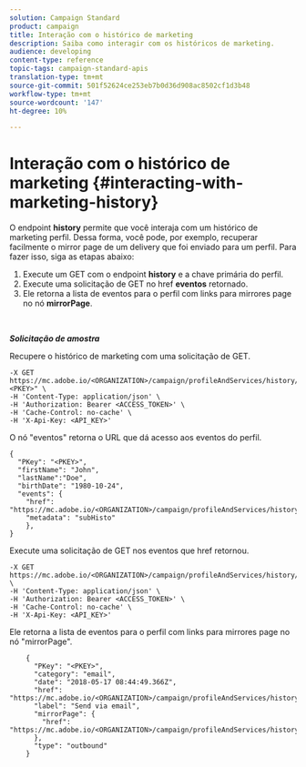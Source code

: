 ```yaml
---
solution: Campaign Standard
product: campaign
title: Interação com o histórico de marketing
description: Saiba como interagir com os históricos de marketing.
audience: developing
content-type: reference
topic-tags: campaign-standard-apis
translation-type: tm+mt
source-git-commit: 501f52624ce253eb7b0d36d908ac8502cf1d3b48
workflow-type: tm+mt
source-wordcount: '147'
ht-degree: 10%

---
```



# Interação com o histórico de marketing {#interacting-with-marketing-history}

O endpoint **history** permite que você interaja com um histórico de marketing perfil.
Dessa forma, você pode, por exemplo, recuperar facilmente o mirror page de um delivery que foi enviado para um perfil. Para fazer isso, siga as etapas abaixo:

1. Execute um GET com o endpoint **history** e a chave primária do perfil.
1. Execute uma solicitação de GET no href **eventos** retornado.
1. Ele retorna a lista de eventos para o perfil com links para mirrores page no nó **mirrorPage**.

<br/>

***Solicitação de amostra***

Recupere o histórico de marketing com uma solicitação de GET.

```
-X GET https://mc.adobe.io/<ORGANIZATION>/campaign/profileAndServices/history/"<PKEY>" \
-H 'Content-Type: application/json' \
-H 'Authorization: Bearer <ACCESS_TOKEN>' \
-H 'Cache-Control: no-cache' \
-H 'X-Api-Key: <API_KEY>'
```

O nó &quot;eventos&quot; retorna o URL que dá acesso aos eventos do perfil.

```
{
  "PKey": "<PKEY>",
  "firstName": "John",
  "lastName":"Doe",
  "birthDate": "1980-10-24",
  "events": {
    "href": "https://mc.adobe.io/<ORGANIZATION>/campaign/profileAndServices/history/<PKEY>/events/",
    "metadata": "subHisto"
    },
}
```

Execute uma solicitação de GET nos eventos que href retornou.

```
-X GET https://mc.adobe.io/<ORGANIZATION>/campaign/profileAndServices/history/<PKEY>/events \
-H 'Content-Type: application/json' \
-H 'Authorization: Bearer <ACCESS_TOKEN>' \
-H 'Cache-Control: no-cache' \
-H 'X-Api-Key: <API_KEY>'
```

Ele retorna a lista de eventos para o perfil com links para mirrores page no nó &quot;mirrorPage&quot;.

```
    {
      "PKey": "<PKEY>",
      "category": "email",
      "date": "2018-05-17 08:44:49.366Z",
      "href": "https://mc.adobe.io/<ORGANIZATION>/campaign/profileAndServices/history/<PKEY>/events/<PKEY>",
      "label": "Send via email",
      "mirrorPage": {
        "href": "https://mc.adobe.io/<ORGANIZATION>/campaign/profileAndServices/history/<PKEY>/events/<PKEY>/mirrorPage/"
      },
      "type": "outbound"
    }
```
